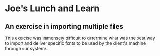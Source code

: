 # Joe's Lunch and Learn

## An exercise in importing multiple files

This exercise was immensely difficult to determine what was the best way to import and deliver specific fonts to be used by the client's machine through our systems.
